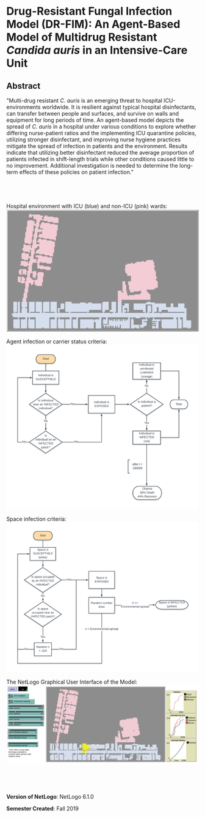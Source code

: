# Drug-Resistant Fungal Infection Model (DR-FIM): An Agent-Based Model of Multidrug Resistant *Candida auris* in an Intensive-Care Unit


## Abstract
"Multi-drug resistant *C. auris* is an emerging threat to hospital ICU-environments worldwide. It is resilient against typical hospital disinfectants, can transfer between people and surfaces, and survive on walls and equipment for long periods of time. An agent-based model depicts the spread of *C. auris* in a hospital under various conditions to explore whether differing nurse-patient ratios and the implementing ICU quarantine policies, utilizing stronger disinfectant, and improving nurse hygiene practices mitigate the spread of infection in patients and the environment. Results indicate that utilizing better disinfectant reduced the average proportion of patients infected in shift-length trials while other conditions caused little to no improvement. Additional investigation is needed to determine the long-term effects of these policies on patient infection."

## &nbsp;
Hospital environment with ICU (blue) and non-ICU (pink) wards:
![environment](environment.png)

Agent infection or carrier status criteria:
![Criteria](Criteria.png)

Space infection criteria:
![Space](Space.png)

The NetLogo Graphical User Interface of the Model: 
![The NetLogo Graphical User Interface](GUI.png)

## &nbsp;

**Version of NetLogo**: NetLogo 6.1.0

**Semester Created**: Fall 2019

